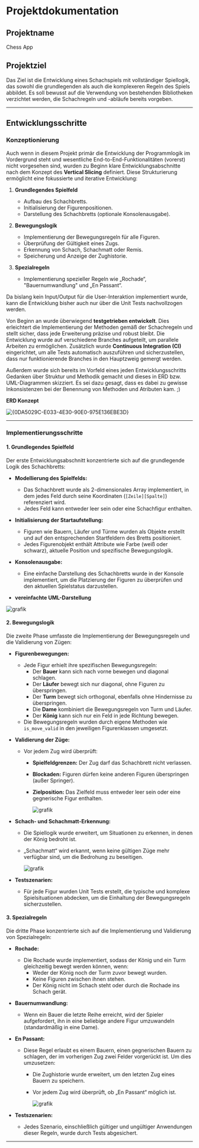 # Projektdokumentation

## Projektname
Chess App

## Projektziel
Das Ziel ist die Entwicklung eines Schachspiels mit vollständiger Spiellogik, das sowohl die grundlegenden als auch die komplexeren Regeln des Spiels abbildet. Es soll bewusst auf die Verwendung von bestehenden Bibliotheken verzichtet werden, die Schachregeln und -abläufe bereits vorgeben.

---

## Entwicklungsschritte

### Konzeptionierung 
Auch wenn in diesem Projekt primär die Entwicklung der Programmlogik im Vordergrund steht und wesentliche End-to-End-Funktionalitäten (vorerst) nicht vorgesehen sind, wurden zu Beginn klare Entwicklungsabschnitte nach dem Konzept des **Vertical Slicing** definiert. Diese Strukturierung ermöglicht eine fokussierte und iterative Entwicklung:

1. **Grundlegendes Spielfeld**
    - Aufbau des Schachbretts.
    - Initialisierung der Figurenpositionen.
    - Darstellung des Schachbretts (optionale Konsolenausgabe).

2. **Bewegungslogik**
    - Implementierung der Bewegungsregeln für alle Figuren.
    - Überprüfung der Gültigkeit eines Zugs.
    - Erkennung von Schach, Schachmatt oder Remis.
    - Speicherung und Anzeige der Zughistorie.

3. **Spezialregeln**
    - Implementierung spezieller Regeln wie „Rochade“, "Bauernumwandlung" und „En Passant“.

Da bislang kein Input/Output für die User-Interaktion implementiert wurde, kann die Entwicklung bisher auch nur über die Unit Tests nachvollzogen werden.

Von Beginn an wurde überwiegend **testgetrieben entwickelt**. Dies erleichtert die Implementierung der Methoden gemäß der Schachregeln und stellt sicher, dass jede Erweiterung präzise und robust bleibt. Die Entwicklung wurde auf verschiedene Branches aufgeteilt, um parallele Arbeiten zu ermöglichen. Zusätzlich wurde **Continuous Integration (CI)** eingerichtet, um alle Tests automatisch auszuführen und sicherzustellen, dass nur funktionierende Branches in den Hauptzweig gemergt werden.

Außerdem wurde sich bereits im Vorfeld eines jeden Entwicklungsschritts Gedanken über Struktur und Methodik gemacht und dieses in ERD bzw. UML-Diagrammen skizziert. Es sei dazu gesagt, dass es dabei zu gewisse Inkonsistenzen bei der Benennung von Methoden und Atributen kam. ;) 

**ERD Konzept**

![{0DA5029C-E033-4E30-90E0-975E136EBE3D}](https://github.com/user-attachments/assets/c3316a1d-befe-4233-bc3b-a5b2a3787108)

---

### Implementierungsschritte

#### **1. Grundlegendes Spielfeld**
Der erste Entwicklungsabschnitt konzentrierte sich auf die grundlegende Logik des Schachbretts:
- **Modellierung des Spielfelds:** 
    - Das Schachbrett wurde als 2-dimensionales Array implementiert, in dem jedes Feld durch seine Koordinaten (`[Zeile][Spalte]`) referenziert wird.
    - Jedes Feld kann entweder leer sein oder eine Schachfigur enthalten.
- **Initialisierung der Startaufstellung:**
    - Figuren wie Bauern, Läufer und Türme wurden als Objekte erstellt und auf den entsprechenden Startfeldern des Bretts positioniert.
    - Jedes Figurenobjekt enthält Attribute wie Farbe (weiß oder schwarz), aktuelle Position und spezifische Bewegungslogik.
- **Konsolenausgabe:**
    - Eine einfache Darstellung des Schachbretts wurde in der Konsole implementiert, um die Platzierung der Figuren zu überprüfen und den aktuellen Spielstatus darzustellen.
 
- **vereinfachte UML-Darstellung**

![grafik](https://github.com/user-attachments/assets/9106faac-a809-4a1d-8851-d888122ded15)


#### **2. Bewegungslogik**
Die zweite Phase umfasste die Implementierung der Bewegungsregeln und die Validierung von Zügen:
- **Figurenbewegungen:**
    - Jede Figur erhielt ihre spezifischen Bewegungsregeln:
        - Der **Bauer** kann sich nach vorne bewegen und diagonal schlagen.
        - Der **Läufer** bewegt sich nur diagonal, ohne Figuren zu überspringen.
        - Der **Turm** bewegt sich orthogonal, ebenfalls ohne Hindernisse zu überspringen.
        - Die **Dame** kombiniert die Bewegungsregeln von Turm und Läufer.
        - Der **König** kann sich nur ein Feld in jede Richtung bewegen.
    - Die Bewegungsregeln wurden durch eigene Methoden wie `is_move_valid` in den jeweiligen Figurenklassen umgesetzt.
- **Validierung der Züge:**
    - Vor jedem Zug wird überprüft:
        - **Spielfeldgrenzen:** Der Zug darf das Schachbrett nicht verlassen.
        - **Blockaden:** Figuren dürfen keine anderen Figuren überspringen (außer Springer).
        - **Zielposition:** Das Zielfeld muss entweder leer sein oder eine gegnerische Figur enthalten.
     
          ![grafik](https://github.com/user-attachments/assets/b3764f78-09a1-4ca8-bb3b-67c3a5931607)


- **Schach- und Schachmatt-Erkennung:**
    - Die Spiellogik wurde erweitert, um Situationen zu erkennen, in denen der König bedroht ist.
    - „Schachmatt“ wird erkannt, wenn keine gültigen Züge mehr verfügbar sind, um die Bedrohung zu beseitigen.
 
        ![grafik](https://github.com/user-attachments/assets/6d9e58d9-9c55-491e-8b3c-4919603a9539)

- **Testszenarien:**
    - Für jede Figur wurden Unit Tests erstellt, die typische und komplexe Spielsituationen abdecken, um die Einhaltung der Bewegungsregeln sicherzustellen.


#### **3. Spezialregeln**
Die dritte Phase konzentrierte sich auf die Implementierung und Validierung von Spezialregeln:
- **Rochade:**
    - Die Rochade wurde implementiert, sodass der König und ein Turm gleichzeitig bewegt werden können, wenn:
        - Weder der König noch der Turm zuvor bewegt wurden.
        - Keine Figuren zwischen ihnen stehen.
        - Der König nicht im Schach steht oder durch die Rochade ins Schach gerät.
- **Bauernumwandlung:**
    - Wenn ein Bauer die letzte Reihe erreicht, wird der Spieler aufgefordert, ihn in eine beliebige andere Figur umzuwandeln (standardmäßig in eine Dame).
- **En Passant:**
    - Diese Regel erlaubt es einem Bauern, einen gegnerischen Bauern zu schlagen, der im vorherigen Zug zwei Felder vorgerückt ist. Um dies umzusetzen:
        - Die Zughistorie wurde erweitert, um den letzten Zug eines Bauern zu speichern.
        - Vor jedem Zug wird überprüft, ob „En Passant“ möglich ist.
     
          ![grafik](https://github.com/user-attachments/assets/45971df2-1b95-4320-8210-13b627c4e519)


- **Testszenarien:**
    - Jedes Szenario, einschließlich gültiger und ungültiger Anwendungen dieser Regeln, wurde durch Tests abgesichert.

---

